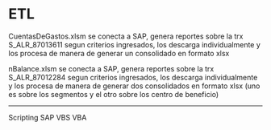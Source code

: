 # ETL

CuentasDeGastos.xlsm se conecta a SAP, genera reportes sobre la trx S_ALR_87013611 segun criterios ingresados, los descarga individualmente y los procesa de manera de generar un consolidado en formato xlsx

nBalance.xlsm se conecta a SAP, genera reportes sobre la trx S_ALR_87012284 segun criterios ingresados, los descarga individualmente y los procesa de manera de generar dos consolidados en formato xlsx (uno es sobre los segmentos y el otro sobre los centro de beneficio)

---------------
Scripting SAP
VBS
VBA
